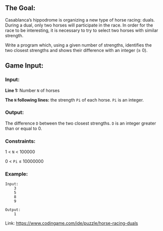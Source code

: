 ## The Goal:
Casablanca’s hippodrome is organizing a new type of horse racing: duals. During a dual, only two horses will participate in the race. In order for the race to be interesting, it is necessary to try to select two horses with similar strength.

Write a program which, using a given number of strengths, identifies the two closest strengths and shows their difference with an integer (≥ 0).

## Game Input:
### Input:
**Line 1:** Number `N` of horses

**The `N` following lines:** the strength `Pi` of each horse. `Pi` is an integer.

### Output:
The difference `D` between the two closest strengths. `D` is an integer greater than or equal to 0.

### Constraints:
1 < `N`  < 100000

0 < `Pi` ≤ 10000000

### Example:
    Input:
        3
        5
        8
        9

    Output:
        1

Link: https://www.codingame.com/ide/puzzle/horse-racing-duals